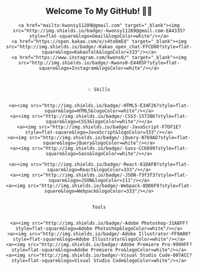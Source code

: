 <!--   <div align=end>
	
  [![Hits](https://hits.seeyoufarm.com/api/count/incr/badge.svg?url=https%3A%2F%2Fgithub.com%2Fzzsza)](https://hits.seeyoufarm.com) 
	
  </div> -->
  
<div align="center">
	<h2> Welcome To My GitHub! 👋👋 </h2>

	<a href="mailto:kwonsy11289@gmail.com" target="_blank"><img src="http://img.shields.io/badge/-kwonsy11289@gmail.com-EA4335?style=flat-square&logo=Gmail&logoColor=white"/></a>
	<a href="https://open.kakao.com/o/s4to6mEd" target="_blank"><img src="http://img.shields.io/badge/-Kakao_open_chat-FFCD00?style=flat-square&logo=KakaoTalk&logoColor=333"/></a>
	<a href="https://www.instagram.com/kwons0/" target="_blank"><img src="http://img.shields.io/badge/-Kwons0-E4405F?style=flat-square&logo=Instagram&logoColor=white"/></a>



	💡 Skills


	<a><img src="http://img.shields.io/badge/-HTML5-E34F26?style=flat-square&logo=HTML5&logoColor=white"/></a>
	<a><img src="http://img.shields.io/badge/-CSS3-1572B6?style=flat-square&logo=CSS3&logoColor=white"/></a>
	<a><img src="http://img.shields.io/badge/-JavaScript-F7DF1E?style=flat-square&logo=JavaScript&logoColor=333"/></a>
	<a><img src="http://img.shields.io/badge/-jQuery-0769AD?style=flat-square&logo=jQuery&logoColor=white"/></a>
	<a><img src="http://img.shields.io/badge/-Sass-CC6699?style=flat-square&logo=Sass&logoColor=white"/></a>

	<a><img src="http://img.shields.io/badge/-React-61DAFB?style=flat-square&logo=React&logoColor=333"/></a>
	<a><img src="http://img.shields.io/badge/-JSON-f3f3f3?style=flat-square&logo=JSON&logoColor=111"/></a>
	<a><img src="http://img.shields.io/badge/-Webpack-8DD6F9?style=flat-square&logo=Webpack&logoColor=333"/></a>


	Tools


	<a><img src="http://img.shields.io/badge/-Adobe Photoshop-31A8FF?style=flat-square&logo=Adobe Photoshop&logoColor=white"/></a>
	<a><img src="http://img.shields.io/badge/-Adobe Illustrator-FF9A00?style=flat-square&logo=Adobe Illustrator&logoColor=white"/></a>
	<a><img src="http://img.shields.io/badge/-Adobe Premiere Pro-9999FF?style=flat-square&logo=Adobe Premiere Pro&logoColor=white"/></a>
	<a><img src="http://img.shields.io/badge/-Visual Studio Code-007ACC?style=flat-square&logo=Visual Studio Code&logoColor=white"/></a>

</div>



<!-- <a><img src="http://img.shields.io/badge/-Vue.js-4FC08D?style=flat-square&logo=Vue.js&logoColor=white"/></a>
<a><img src="http://img.shields.io/badge/-PHP-777BB4?style=flat-square&logo=PHP&logoColor=white"/></a>
<a><img src="http://img.shields.io/badge/-MySQL-4479A1?style=flat-square&logo=MySQL&logoColor=white"/></a>

<a><img src="http://img.shields.io/badge/-Bootstrap-7952B3?style=flat-square&logo=Bootstrap&logoColor=white"/></a>
<a><img src="http://img.shields.io/badge/-TypeScript-3178C6?style=flat-square&logo=TypeScript&logoColor=white"/></a>
<a><img src="http://img.shields.io/badge/-Figma-F24E1E?style=flat-square&logo=Figma&logoColor=white"/></a>
<a><img src="http://img.shields.io/badge/-Angular-DD0031?style=flat-square&logo=Angular&logoColor=white"/></a>
<a><img src="http://img.shields.io/badge/-Node.js-339933?style=flat-square&logo=Node.js&logoColor=white"/></a> -->




<!--
**kwons0/Kwons0** is a ✨ _special_ ✨ repository because its `README.md` (this file) appears on your GitHub profile.

Here are some ideas to get you started:

- 🔭 I’m currently working on ...
- 🌱 I’m currently learning ...
- 👯 I’m looking to collaborate on ...
- 🤔 I’m looking for help with ...
- 💬 Ask me about ...
- 📫 How to reach me: ...
- 😄 Pronouns: ...
- ⚡ Fun fact: ...
-->

